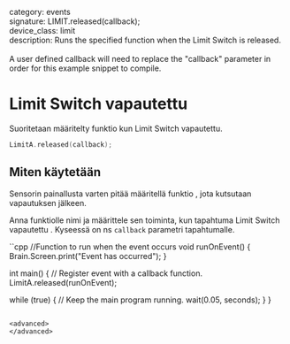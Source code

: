 category: events  
signature: LIMIT.released(callback);  
device_class: limit  
description: Runs the specified function when the Limit Switch is released.<br /><br />A user defined callback will need to replace the "callback" parameter in order for this example snippet to compile.  

# Limit Switch vapautettu

Suoritetaan määritelty funktio kun Limit Switch vapautettu.

```cpp
LimitA.released(callback);
```

## Miten käytetään

Sensorin painallusta varten pitää määritellä funktio , jota kutsutaan vapautuksen jälkeen. 

Anna funktiolle nimi ja määrittele sen toiminta, kun tapahtuma Limit Switch vapautettu . Kyseessä on ns `callback` parametri tapahtumalle.

``cpp
//Function to run when the event occurs
void runOnEvent() {
  Brain.Screen.print("Event has occurred");
}

int main() {
  // Register event with a callback function.
  LimitA.released(runOnEvent);

  while (true) {
    // Keep the main program running.
    wait(0.05, seconds);
  }
}
```

<advanced>
</advanced>